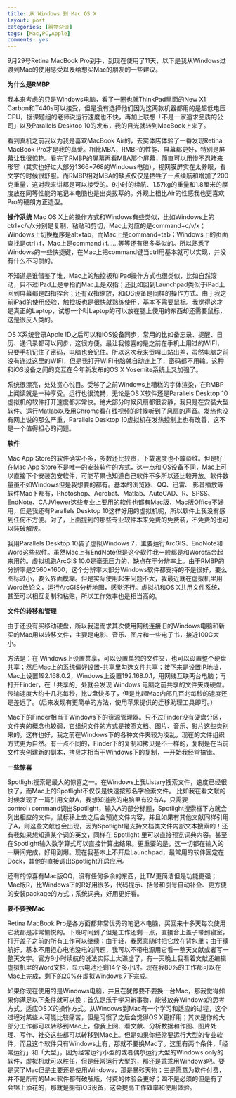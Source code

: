 ```yaml
---
title: 从 Windows 到 Mac OS X
layout: post
categories: [器物杂谈]
tags: [Mac,PC,Apple]
comments: yes
---
```


9月29号Retina MacBook Pro到手，到现在使用了11天，以下是我从Windows过渡到Mac的使用感受以及给想买Mac的朋友的一些建议。 

**为什么是RMBP** 

我本来考虑的只是Windows电脑，看了一圈也就ThinkPad里面的New X1 Carbon和T440s可以接受，但是没有选择他们因为这两款机器都用的是超低电压CPU，据课题组的老师说运行速度也不快，再加上联想「不是一家追求品质的公司」以及Parallels Desktop 10的发布，我的目光就转到MacBook上来了。 

看到真机之前我以为我是喜欢MacBook Air的，去实体店体验了一番发现Retina MacBook Pro才是我的真爱。相比MBA，RMBP的性能、屏幕都更好，特别是屏幕让我很惊艳。看完了RMBP的屏幕再看MBA那个屏幕，简直可以用惨不忍睹来形容（其实也好过大部分1366*768的Windows电脑），视网膜屏实在太养眼，看文字的时候很舒服。而RMBP相对MBA的缺点仅仅是牺牲了一点续航和增加了200克重量，这对我来讲都是可以接受的。9小时的续航、1.57kg的重量和1.8厘米的厚度放在同等性能的笔记本电脑也是出类拔萃的。外观上相比Air的性感我也更喜欢Pro的硬朗方正造型。 

**操作系统** Mac OS X上的操作方式和Windows有些类似，比如Windows上的ctrl+c/v/x分别是复制、粘贴和剪切，Mac上对应的是command+c/v/x；Windows上切换程序是alt+tab，而Mac上是command+tab；Windows上的页面查找是ctrl+f，Mac上是command+f……等等还有很多类似的。所以熟悉了Windows的一些快捷键，在Mac上把command键当ctrl用基本就可以实现，并没有什么不习惯的。 

不知道是谁借鉴了谁，Mac上的触控板和iPad操作方式也很类似，比如自然滚动，只不过iPad上是单指而Mac上是双指；还比如回到Launchpad类似于iPad上回到屏幕都是四指捏合；还有双指缩放，和iOS设备是同样的操作方式。由于我之前iPad的使用经验，触控板也是很快就熟练使用，基本不需要鼠标。我觉得这才是真正的Laptop，试想一个叫Laptop的可以放在腿上使用的东西却还需要鼠标，这是很反人类的。 

OS X系统登录Apple ID之后可以和iOS设备同步，常用的比如备忘录、提醒、日历、通讯录都可以同步，这很方便。最让我惊喜的是之前在手机上用过的WIFI，只要手机记住了密码，电脑也会记住。所以这次我来贡嘎山站出差，虽然电脑之前没有连过这里的WIFI，但是我打开WIFI电脑就自动连上了，密码都不用输。这种和iOS设备之间的交互在今年新发布的OS X Yosemite系统上又加强了。 

系统很漂亮，处处赏心悦目。受够了之前Windows上糟糕的字体渲染，在RMBP上阅读就是一种享受。运行也很流畅，无论是OS X软件还是Parallels Desktop 10虚拟机的软件打开速度都非常快。绝大部分时候风扇都很安静，我只是在安装大型软件、运行Matlab以及用Chrome看在线视频的时候听到了风扇的声音。发热也没有网上说的那么严重，Parallels Desktop 10虚拟机在发热控制上也有改善，这不是一个值得担心的问题。 

**软件** 

Mac App Store的软件确实不多，多数还比较贵，下载速度也不敢恭维。但是好在Mac App Store不是唯一的安装软件的方式，这一点和iOS设备不同，Mac上可以直接下个安装包安软件，可能苹果也知道自己软件不多所以还比较开放。软件数量虽不如Windows但是我想要的都有。基本的浏览器、QQ、迅雷、 影音播放等软件Mac下都有，Photoshop、Acrobat、Matlab、AutoCAD、R、SPSS、EndNote、CAJViewer这些专业上要用的软件也都有Mac版，Mac版Office不好用，但是我还有Parallels Desktop 10这样好用的虚拟机呢，所以软件上我没有感到任何不方便。对了，上面提到的那些专业软件本来免费的免费装，不免费的也可以装破解版。 

我用Parallels Desktop 10装了虚拟Windows 7，主要运行ArcGIS、EndNote和Word这些软件。虽然Mac上有EndNote但是这个软件我一般都是和Word结合起来用的。虚拟机跑ArcGIS 10.0是毫无压力的，缺点在于分辨率上。由于RMBP的分辨率是2560*1600，这个分辨率大部分Windows软件都支持的不是很好，要么图标过小，要么界面模糊。但是实际使用起来问题不大，我最近就在虚拟机里用Word改论文，运行ArcGIS分析地图，感觉还行。虚拟机和OS X共用文件系统，甚至可以相互复制和粘贴，所以工作效率也是相当高的。 

**文件的转移和管理** 

由于还没有买移动硬盘，所以我退而求其次使用网线连接旧的Windows电脑和新买的Mac用以转移文件，主要是电影、音乐、图片和一些电子书，接近100G大小。 

方法是：在 Windows上设置共享，可以设置单独的文件夹，也可以设置整个硬盘共享；然后Mac上的系统偏好设置-共享里勾选文件共享；接下来是设置IP地址，Mac上设置192.168.0.2，Windows上设置192.168.0.1，用网线互联两台电脑；再打开Finder，在「共享的」处就会发现 Windows 电脑之前共享的文件夹或硬盘。传输速度大约十几兆每秒，比U盘快多了，但是比起Mac内部几百兆每秒的速度还是差远了。（后来发现有更简单的方法，使用苹果提供的迁移助理工具即可。） 

Mac下的Finder相当于Windows下的资源管理器。只不过Finder没有硬盘分区，文件夹的概念也较弱，它组织文件的方式是按照文档、图片、音乐、影片这些类别来的。这样也好，我之前在Windows下的各种文件夹较为凌乱，现在的文件组织方式更为自然。有一点不同的，Finder下的复制和拷贝是不一样的，复制是在当前文件夹创建新的副本，拷贝才相当于Windows下的复制，一开始我经常搞错。 

**一些惊喜** 

Spotlight搜索是最大的惊喜之一。在Windows上我Listary搜索文件，速度已经很快了，而Mac上的Spotlight不仅仅是快速按照名字检索文件。 比如我在看文献的时候发现了一篇引用文献A，我想知道我的电脑里有没有A，只需要control+command调出Spotlight，输入A的部分标题，Spotlight搜索框下方就会列出相应的文件，鼠标移上去之后会预览文件内容，并且如果有其他文献同样引用了A，则这些文献也会出现，因为Spotlight是支持文档类文件内部文本搜索的！还有我如果想知道某个词的英文，同样在 Spotlight 里可以直接预览词典内容。甚至在Spotlight输入数学算式可以直接计算出结果。更重要的是，这一切都在输入的一瞬间完成，好用到爆。现在我基本上不开启Launchpad，最常用的软件固定在Dock，其他的直接调出Spotlight开启应用。 

还有的惊喜有Mac版QQ，没有任何多余的东西，比TM更简洁但是功能更强；Mac版R，比Windows下的R好用很多，代码提示、括号和引号自动补全、更方便的安装package的方式；系统词典，好用更好看。 

**要不要换Mac** 

Retina MacBook Pro是各方面都非常优秀的笔记本电脑，买回来十多天每次使用它我都是非常愉悦的。下班时间到了但是工作还剩一点，直接合上盖子带到寝室，打开盖子之前的所有工作可以继续；由于轻，我愿意随时把它放在背包里；由于续航好，基本不用担心电池没电的问题，我可以不带电源用它看一整天文献或者写一整天文字。官方9小时续航的说法实际上太谦虚了，有一天晚上我看着文献还编辑虚拟机里的Word文档，显示电池还剩14个多小时。现在我80%的工作都可以在Mac上完成，剩下的20%在虚拟Windows 7下完成。

如果你现在使用的是Windows电脑，并且在犹豫要不要换一台Mac，那我觉得如果你满足以下条件就可以换：首先是乐于学习新事物，能够放弃Windows的思考方式，适应OS X的操作方式。从Windows到Mac有一个学习和适应的过程，这个过程对某些人可能比较痛苦，但是习惯了之后会觉得OS X更好用；其次是你的大部分工作都可以转移到Mac上，像我上网、看文献、分析数据和作图、图片处理、写作、社交这些都可以转移到Mac上。但是如果你经常要运行大型的专业软件，而且这个软件只有Windows上有，那就不要换Mac了。这里有两个条件，「经常运行」和「大型」，因为经常运行小型的或者偶尔运行大型的Windows only的软件，虚拟机就可以胜任，但是经常运行大型的，那还是乖乖用Windows吧。要是买了Mac但是主要还是使用Windows，那是暴殄天物；三是愿意为软件付费，并不是所有的Mac软件都有破解版，付费的体验会更好；四不是必须的但是有了会锦上添花的，那就是拥有iOS设备，这会提高工作效率和使用体验。